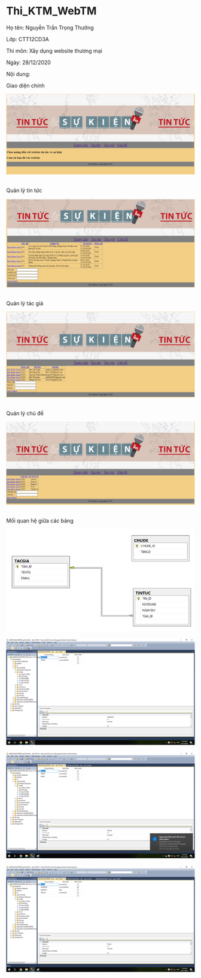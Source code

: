 # Thi_KTM_WebTM
<p>Họ tên: Nguyễn Trần Trọng Thưởng</p>
<p>Lớp: CTT12CD3A</p>
<p>Thi môn: Xây dụng website thương mại</p>
<p>Ngày: 28/12/2020</p>
<p>Nội dung: </p>
<p>Giao diện chính</p>
<img src="https://github.com/thuongnguyen55/AnhKTM/blob/main/Trangchu.png"></br></br>
<P>Quản lý tin tức</p>
<img src="https://github.com/thuongnguyen55/AnhKTM/blob/main/Tintuc.png"></br></br>
<p>Quản lý tác giả</p>
<img src="https://github.com/thuongnguyen55/AnhKTM/blob/main/Tacgia.png"></br></br>
<p>Quản lý chủ đề</p>
<img src="https://github.com/thuongnguyen55/AnhKTM/blob/main/Chude.png"></br></br>
<p>Mối quan hệ giữa các bảng</p>
<img src="https://github.com/thuongnguyen55/AnhKTM/blob/main/Diagrams.png"></br></br>
<img src="https://github.com/thuongnguyen55/AnhKTM/blob/main/hinh1.png"></br></br>
<img src="https://github.com/thuongnguyen55/AnhKTM/blob/main/hinh2.png"></br></br>
<img src="https://github.com/thuongnguyen55/AnhKTM/blob/main/hinh3.png"></br></br>
